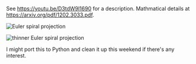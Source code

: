 See https://youtu.be/D3tdW9l1690 for a description. Mathmatical details at https://arxiv.org/pdf/1202.3033.pdf.

![Euler spiral projection](https://github.com/RozaePareza/euler-spiral-projection/raw/master/eulerSpiralProjection.png)

![thinner Euler spiral projection](https://github.com/RozaePareza/euler-spiral-projection/raw/master/eulerSpiralProjectionThin.png)

I might port this to Python and clean it up this weekend if there's any interest.
